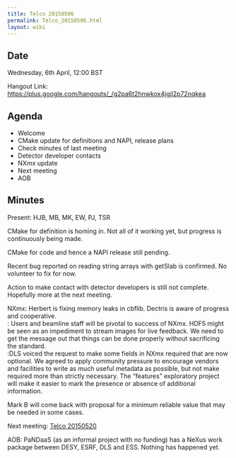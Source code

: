 ```yaml
---
title: Telco 20150506
permalink: Telco_20150506.html
layout: wiki
---
```


Date
----

Wednesday, 6th April, 12:00 BST

Hangout Link:
<https://plus.google.com/hangouts/_/g2pa6t2hnwkox4jgjl2p72nqkea>

Agenda
------

-   Welcome
-   CMake update for definitions and NAPI, release plans
-   Check minutes of last meeting
-   Detector developer contacts
-   NXmx update
-   Next meeting
-   AOB

Minutes
-------

Present: HJB, MB, MK, EW, PJ, TSR

CMake for definition is homing in. Not all of it working yet, but
progress is continuously being made.

CMake for code and hence a NAPI release still pending.

Recent bug reported on reading string arrays with getSlab is confirmed.
No volunteer to fix for now.

Action to make contact with detector developers is still not complete.
Hopefully more at the next meeting.

NXmx: Herbert is fixing memory leaks in cbflib. Dectris is aware of progress and cooperative.  
: Users and beamline staff will be pivotal to success of NXmx. HDF5 might be seen as an impediment to stream images for live feedback. We need to get the message out that things can be done properly without sacrificing the standard.  
:DLS voiced the request to make some fields in NXmx required that are now optional. We agreed to apply community pressure to encourage vendors and facilities to write as much useful metadata as possible, but not make required more than strictly necessary. The “features” exploratory project will make it easier to mark the presence or absence of additional information.  

Mark B will come back with proposal for a minimum reliable value that
may be needed in some cases.

Next meeting: [Telco 20150520](Telco_20150520.html "wikilink")

AOB: PaNDaaS (as an informal project with no funding) has a NeXus work
package between DESY, ESRF, DLS and ESS. Nothing has happened yet.
